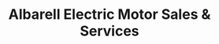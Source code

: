 ---
title: "Albarell Electric Motor Sales & Services"
url: /bethlehem/albarell-electric-motor-sales-and-services/
shop: electrical
---